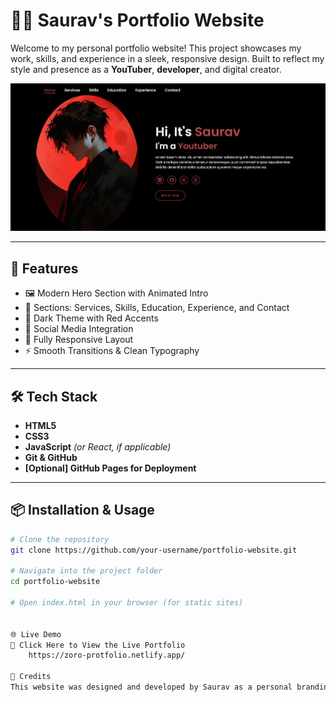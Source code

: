 # 🧑‍💻 Saurav's Portfolio Website

Welcome to my personal portfolio website! This project showcases my work, skills, and experience in a sleek, responsive design. Built to reflect my style and presence as a **YouTuber**, **developer**, and digital creator.

![Portfolio Screenshot](Screenshot-portfolio.png) <!-- Replace with actual path or link to image -->

---

## 🚀 Features

- 🖼️ Modern Hero Section with Animated Intro
- 🧠 Sections: Services, Skills, Education, Experience, and Contact
- 🎨 Dark Theme with Red Accents
- 🔗 Social Media Integration
- 📱 Fully Responsive Layout
- ⚡ Smooth Transitions & Clean Typography

---

## 🛠️ Tech Stack

- **HTML5**
- **CSS3**
- **JavaScript** *(or React, if applicable)*
- **Git & GitHub**
- **[Optional] GitHub Pages for Deployment**

---

## 📦 Installation & Usage

```bash
# Clone the repository
git clone https://github.com/your-username/portfolio-website.git

# Navigate into the project folder
cd portfolio-website

# Open index.html in your browser (for static sites)


🌐 Live Demo
🔗 Click Here to View the Live Portfolio
    https://zoro-protfolio.netlify.app/

🙌 Credits
This website was designed and developed by Saurav as a personal branding portfolio. Feel free to fork or use it as a reference.

